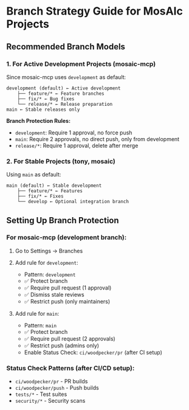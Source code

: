 # Branch Strategy Guide for MosAIc Projects

## Recommended Branch Models

### 1. For Active Development Projects (mosaic-mcp)
Since mosaic-mcp uses `development` as default:

```
development (default) ← Active development
    ├── feature/* ← Feature branches
    ├── fix/* ← Bug fixes
    └── release/* ← Release preparation
main ← Stable releases only
```

**Branch Protection Rules:**
- `development`: Require 1 approval, no force push
- `main`: Require 2 approvals, no direct push, only from development
- `release/*`: Require 1 approval, delete after merge

### 2. For Stable Projects (tony, mosaic)
Using `main` as default:

```
main (default) ← Stable development
    ├── feature/* ← Features
    ├── fix/* ← Fixes
    └── develop ← Optional integration branch
```

## Setting Up Branch Protection

### For mosaic-mcp (development branch):
1. Go to Settings → Branches
2. Add rule for `development`:
   - Pattern: `development`
   - ✅ Protect branch
   - ✅ Require pull request (1 approval)
   - ✅ Dismiss stale reviews
   - ✅ Restrict push (only maintainers)
   
3. Add rule for `main`:
   - Pattern: `main`
   - ✅ Protect branch
   - ✅ Require pull request (2 approvals)
   - ✅ Restrict push (admins only)
   - Enable Status Check: `ci/woodpecker/pr` (after CI setup)

### Status Check Patterns (after CI/CD setup):
- `ci/woodpecker/pr` - PR builds
- `ci/woodpecker/push` - Push builds
- `tests/*` - Test suites
- `security/*` - Security scans